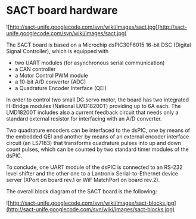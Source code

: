 # SACT board hardware #

![http://sact-unife.googlecode.com/svn/wiki/images/sact.jpg](http://sact-unife.googlecode.com/svn/wiki/images/sact.jpg)

The SACT board is based on a Microchip dsPIC30F6015 16-bit DSC (Digital Signal Controller), which is equipped with
  * two UART modules (for asynchronous serial communication)
  * a CAN controller
  * a Motor Control PWM module
  * a 10-bit A/D converter (ADC)
  * a Quadrature Encoder Interface (QEI)

In order to control two small DC servo motor, the board has two integrated H-Bridge modules (National LMD18200T) providing up to 6A
each. The LMD18200T includes also a current feedback circuit that needs only a standard external resistor for interfacing with
an A/D converter.

Two quadrature encoders can be interfaced to the dsPIC, one by means of the embedded QEI and another by means of an external
encoder interface circuit (an LS7183) that transforms quadrature pulses into up and down count pulses, which can be counted by
two standard timer modules of the dsPIC.

To conclude, one UART module of the dsPIC is connected to an RS-232 level shifter and the other one to a Lantronix
Serial-to-Ethernet device server (XPort on board rev.1 or WiF MatchPort on board rev.2).

The overall block diagram of the SACT board is the following:

![http://sact-unife.googlecode.com/svn/wiki/images/sact-blocks.jpg](http://sact-unife.googlecode.com/svn/wiki/images/sact-blocks.jpg)


